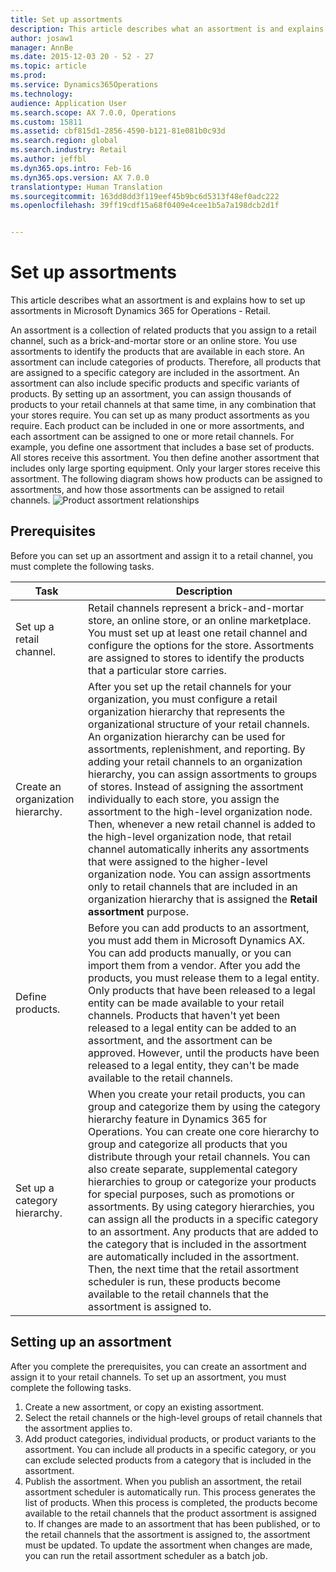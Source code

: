 ```yaml
---
title: Set up assortments
description: This article describes what an assortment is and explains how to set up assortments in Microsoft Dynamics 365 for Operations - Retail.
author: josaw1
manager: AnnBe
ms.date: 2015-12-03 20 - 52 - 27
ms.topic: article
ms.prod: 
ms.service: Dynamics365Operations
ms.technology: 
audience: Application User
ms.search.scope: AX 7.0.0, Operations
ms.custom: 15811
ms.assetid: cbf815d1-2856-4590-b121-81e081b0c93d
ms.search.region: global
ms.search.industry: Retail
ms.author: jeffbl
ms.dyn365.ops.intro: Feb-16
ms.dyn365.ops.version: AX 7.0.0
translationtype: Human Translation
ms.sourcegitcommit: 163dd8dd3f119eef45b9bc6d5313f48ef0adc222
ms.openlocfilehash: 39ff19cdf15a68f0409e4cee1b5a7a198dcb2d1f


---
```


# <a name="set-up-assortments"></a>Set up assortments

This article describes what an assortment is and explains how to set up assortments in Microsoft Dynamics 365 for Operations - Retail.

An assortment is a collection of related products that you assign to a retail channel, such as a brick-and-mortar store or an online store. You use assortments to identify the products that are available in each store. An assortment can include categories of products. Therefore, all products that are assigned to a specific category are included in the assortment. An assortment can also include specific products and specific variants of products. By setting up an assortment, you can assign thousands of products to your retail channels at that same time, in any combination that your stores require. You can set up as many product assortments as you require. Each product can be included in one or more assortments, and each assortment can be assigned to one or more retail channels. For example, you define one assortment that includes a base set of products. All stores receive this assortment. You then define another assortment that includes only large sporting equipment. Only your larger stores receive this assortment. The following diagram shows how products can be assigned to assortments, and how those assortments can be assigned to retail channels. ![Product assortment relationships](./media/assortments_relationship.gif)

## <a name="prerequisites"></a>Prerequisites
Before you can set up an assortment and assign it to a retail channel, you must complete the following tasks.

| Task                              | Description                                                                                                                                                                                                                                                                                                                                                                                                                                                                                                                                                                                                                                                                                                                                                                                                                                                                        |
|-----------------------------------|------------------------------------------------------------------------------------------------------------------------------------------------------------------------------------------------------------------------------------------------------------------------------------------------------------------------------------------------------------------------------------------------------------------------------------------------------------------------------------------------------------------------------------------------------------------------------------------------------------------------------------------------------------------------------------------------------------------------------------------------------------------------------------------------------------------------------------------------------------------------------------|
| Set up a retail channel.          | Retail channels represent a brick-and-mortar store, an online store, or an online marketplace. You must set up at least one retail channel and configure the options for the store. Assortments are assigned to stores to identify the products that a particular store carries.                                                                                                                                                                                                                                                                                                                                                                                                                                                                                                                                                                                                   |
| Create an organization hierarchy. | After you set up the retail channels for your organization, you must configure a retail organization hierarchy that represents the organizational structure of your retail channels. An organization hierarchy can be used for assortments, replenishment, and reporting. By adding your retail channels to an organization hierarchy, you can assign assortments to groups of stores. Instead of assigning the assortment individually to each store, you assign the assortment to the high-level organization node. Then, whenever a new retail channel is added to the high-level organization node, that retail channel automatically inherits any assortments that were assigned to the higher-level organization node. You can assign assortments only to retail channels that are included in an organization hierarchy that is assigned the **Retail assortment** purpose. |
| Define products.                  | Before you can add products to an assortment, you must add them in Microsoft Dynamics AX. You can add products manually, or you can import them from a vendor. After you add the products, you must release them to a legal entity. Only products that have been released to a legal entity can be made available to your retail channels. Products that haven't yet been released to a legal entity can be added to an assortment, and the assortment can be approved. However, until the products have been released to a legal entity, they can't be made available to the retail channels.                                                                                                                                                                                                                                                                                     |
| Set up a category hierarchy.      | When you create your retail products, you can group and categorize them by using the category hierarchy feature in Dynamics 365 for Operations. You can create one core hierarchy to group and categorize all products that you distribute through your retail channels. You can also create separate, supplemental category hierarchies to group or categorize your products for special purposes, such as promotions or assortments. By using category hierarchies, you can assign all the products in a specific category to an assortment. Any products that are added to the category that is included in the assortment are automatically included in the assortment. Then, the next time that the retail assortment scheduler is run, these products become available to the retail channels that the assortment is assigned to.                                            |

## <a name="setting-up-an-assortment"></a>Setting up an assortment
After you complete the prerequisites, you can create an assortment and assign it to your retail channels. To set up an assortment, you must complete the following tasks.

1.  Create a new assortment, or copy an existing assortment.
2.  Select the retail channels or the high-level groups of retail channels that the assortment applies to.
3.  Add product categories, individual products, or product variants to the assortment. You can include all products in a specific category, or you can exclude selected products from a category that is included in the assortment.
4.  Publish the assortment. When you publish an assortment, the retail assortment scheduler is automatically run. This process generates the list of products. When this process is completed, the products become available to the retail channels that the product assortment is assigned to. If changes are made to an assortment that has been published, or to the retail channels that the assortment is assigned to, the assortment must be updated. To update the assortment when changes are made, you can run the retail assortment scheduler as a batch job.





<!--HONumber=Feb17_HO3-->


